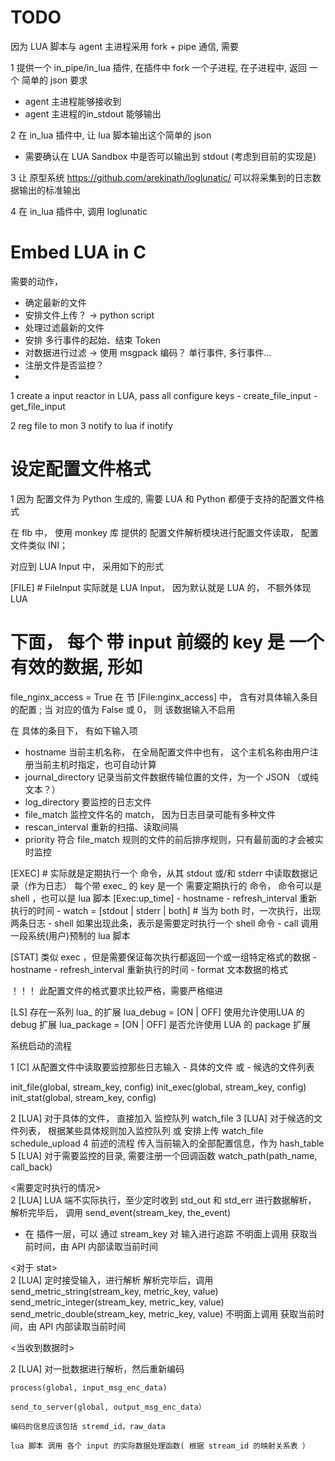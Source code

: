 TODO
===================

因为 LUA 脚本与 agent 主进程采用 fork + pipe 通信, 需要
 
 1 提供一个 in_pipe/in_lua 插件, 在插件中 fork 一个子进程, 在子进程中, 返回 一个 简单的 json
   要求
   - agent 主进程能够接收到
   - agent 主进程的in_stdout 能够输出
 
 2 在 in_lua 插件中, 让 lua 脚本输出这个简单的 json 
   
   - 需要确认在 LUA Sandbox 中是否可以输出到 stdout
     (考虑到目前的实现是)
 
 3 让 原型系统 https://github.com/arekinath/loglunatic/ 可以将采集到的日志数据输出的标准输出
 
 4 在 in_lua 插件中, 调用 loglunatic

Embed LUA in C
===========================
需要的动作，

- 确定最新的文件
- 安排文件上传？   -> python script
- 处理过滤最新的文件
- 安排 多行事件的起始、结束 Token   
- 对数据进行过滤       -> 使用 msgpack 编码？       单行事件, 多行事件... 
- 注册文件是否监控？
- 
1 create a input reactor in  LUA, pass all configure keys
    - create_file_input
    - get_file_input
      
2 reg file to mon
3 notify to lua if inotify


 
 
设定配置文件格式
=======================
 1 因为 配置文件为 Python 生成的, 需要 LUA 和 Python 都便于支持的配置文件格式
 
在 flb 中， 使用 monkey 库 提供的 配置文件解析模块进行配置文件读取， 配置文件类似 INI；

对应到 LUA Input 中， 采用如下的形式

[FILE]             # FileInput 实际就是 LUA Input， 因为默认就是 LUA 的， 不额外体现 LUA
  # 下面， 每个 带 input 前缀的 key 是 一个 有效的数据, 形如
  file_nginx_access = True
  在 节
  [File:nginx_access]
  中， 含有对具体输入条目的配置
  ;
  当 对应的值为 False 或 0， 则 该数据输入不启用
  
  在 具体的条目下， 有如下输入项
  - hostname  当前主机名称， 在全局配置文件中也有， 这个主机名称由用户注册当前主机时指定，也可自动计算
  - journal_directory 记录当前文件数据传输位置的文件，为一个 JSON （或纯文本？）
  - log_directory 要监控的日志文件
  - file_match  监控文件名的 match， 因为日志目录可能有多种文件
  - rescan_interval 重新的扫描、读取间隔
  - priority 符合 file_match 规则的文件的前后排序规则，只有最前面的才会被实时监控

[EXEC]              # 实际就是定期执行一个 命令，从其 stdout 或/和 stderr 中读取数据记录（作为日志）
  每个带 exec_ 的 key 是一个 需要定期执行的 命令， 命令可以是 shell ，也可以是 lua 脚本
  [Exec:up_time]
    - hostname
    - refresh_interval  重新执行的时间
    - watch = [stdout | stderr | both]      # 当为 both 时，一次执行，出现两条日志
    - shell 如果出现此条，表示是需要定时执行一个 shell 命令
    - call  调用一段系统(用户)预制的 lua 脚本

[STAT]
    类似 exec ，但是需要保证每次执行都返回一个或一组特定格式的数据
    - hostname
    - refresh_interval  重新执行的时间
    - format 文本数据的格式
    
！！！ 此配置文件的格式要求比较严格，需要严格缩进    
  

[LS]
  存在一系列 lua_ 的扩展
  lua_debug = [ON | OFF] 使用允许使用LUA 的 debug 扩展
  lua_package = [ON | OFF] 是否允许使用 LUA 的 package 扩展
    

系统启动的流程

1 [C] 从配置文件中读取要监控那些日志输入
    - 具体的文件
    或
    - 候选的文件列表
  
  init_file(global, stream_key, config) 
  init_exec(global, stream_key, config)
  init_stat(global, stream_key, config)
  
2 [LUA] 对于具体的文件， 直接加入 监控队列
    watch_file
3 [LUA] 对于候选的文件列表， 根据某些具体规则加入监控队列 或 安排上传
    watch_file
    schedule_upload
4 前述的流程 传入当前输入的全部配置信息，作为 hash_table
5 [LUA] 对于需要监控的目录, 需要注册一个回调函数
    watch_path(path_name, call_back)

<需要定时执行的情况>    
2 [LUA] LUA 端不实际执行，至少定时收到 std_out 和 std_err 进行数据解析，
  解析完毕后， 调用
     send_event(stream_key, the_event)
  - 在 插件一层，可以 通过 stream_key 对 输入进行追踪
    不明面上调用 获取当前时间，由 API 内部读取当前时间
    
<对于 stat>    
2 [LUA] 定时接受输入，进行解析
    解析完毕后，调用
    send_metric_string(stream_key, metric_key, value)
    send_metric_integer(stream_key, metric_key, value)
    send_metric_double(stream_key, metric_key, value)
    不明面上调用 获取当前时间，由 API 内部读取当前时间
   
<当收到数据时>
  
2  [LUA] 对一批数据进行解析，然后重新编码
  
    process(global, input_msg_enc_data)
    
    send_to_server(global, output_msg_enc_data）
    
    编码的信息应该包括 stremd_id，raw_data
    
    lua 脚本 调用 各个 input 的实际数据处理函数( 根据 stream_id 的映射关系表 ）

  
 
 
